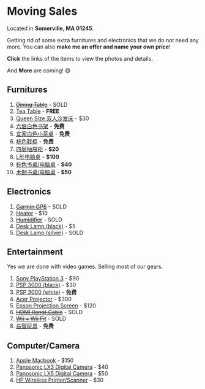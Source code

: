 # Moving Sales

Located in **Somerville, MA 01245**.

Getting rid of some extra furnitures and electronics that we do not need any more. You can also **make me an offer and name your own price**!

**Click** the links of the items to view the photos and details.

And **More** are coming! :smile:

## Furnitures

1.  [~~Dining Table~~](items/dining_table.md) - SOLD
2.  [Tea Table](items/tea_table.md) - **FREE**
3.  [Queen Size 双人沙发床](items/futon.md) -  $30
4.  [六层白色书架](items/bookshelf.md) - **免费**
5.  [宜家白色小茶桌](items/small_tea_table.md) - **免费**
6.  [棕色鞋柜](items/shoe_shelf.md) - **免费**
7.  [四层抽屉柜](items/dresser.md) - **$20**
8.  [L形电脑桌](items/computer_desk_l_shaped.md) - **$100**
9.  [棕色书桌/电脑桌](items/computer_desk_brown.md) - **$40**
10.  [木制书桌/电脑桌](items/computer_desk_yellow.md) - **$50**

## Electronics

1. [~~Garmin GPS~~](items/gps.md) - SOLD
2. [Heater](items/heater.md) - $10
3. [~~Humidifier~~](items/humidifier.md) - SOLD
4. [Desk Lamp (black)](items/desk_lamp_black.md) - $5
5. [Desk Lamp (silver)](items/desk_lamp_silver.md) - SOLD

## Entertainment

Yes we are done with video games. Selling most of our gears.

1. [Sony PlayStation 3](items/ps3.md) - $90
2. [PSP 3000 (black)](items/psp_black.md) - $30
3. [PSP 3000 (white)](items/psp_white.md) - **免费**
4. [Acer Projector](items/projector.md) - $300
5. [Epson Projection Screen](items/screen.md) - $120
6. [~~HDMI (long) Cable~~](items/hdmi-cable.md) - SOLD
7. [~~Wii + Wii Fit~~](items/wii.md) - SOLD
8. [益智玩具](items/toy.md) - **免费**

## Computer/Camera

1. [Apple Macbook](items/mac.md) - $150
2. [Panosonic LX3 Digital Camera](items/lx3.md) - $40
3. [Panosonic LX5 Digital Camera](items/lx5.md) - $50
4. [HP Wireless Printer/Scanner](items/printer.md) - $30
